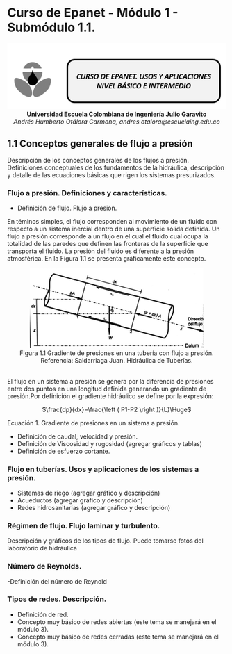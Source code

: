 # Curso de Epanet - Módulo 1 - Submódulo 1.1. 

<div align="center">
  <img src="https://github.com/AndresOtalora92/CursoEpanetBasico-Intermedio/blob/5e4e6f45e715bf4b5054fa289e045ede8dc073c9/.jpg/IconoEpanetV3.png" width="600px">
</div>

<div align="center">
<b> Universidad Escuela Colombiana de Ingeniería Julio Garavito</b>
<br><i>Andrés Humberto Otálora Carmona, andres.otalora@escuelaing.edu.co </i>
</div>



## **1.1 Conceptos generales de flujo a presión**
Descripción de los conceptos generales de los flujos a presión. Definiciones conceptuales de los fundamentos
de la hidráulica, descripción y detalle de las ecuaciones básicas que rigen los sistemas presurizados. 

### Flujo a presión. Definiciones y características.

- Definición de flujo. Flujo a presión.

En téminos simples, el flujo corresponden al movimiento de un fluido con respecto a un sistema inercial dentro de una 
superficie sólida definida. Un flujo a presión corresponde a un flujo en el cual el fluido cual ocupa la totalidad 
de las paredes que definen las fronteras de la superficie que transporta el fluido. La presión del fluido es diferente
a la presión atmosférica. En la Figura 1.1 se presenta gráficamente este concepto.

<div align="center">
  <img src="https://github.com/AndresOtalora92/CursoEpanetBasico-Intermedio/blob/2e2c3acbd34f6d67e573b2b9f52194832d4b6a83/ModulosClases/Modulo%20No.%201/Imagenes/Figuras%20No.%201.1a.PNG" width="400px">
</div>

<div align="center">
Figura 1.1 Gradiente de presiones en una tubería con flujo a presión.
Referencia: Saldarriaga Juan. Hidráulica de Tuberías.
</div>

<br>El flujo en un sistema a presión se genera por la diferencia de presiones entre dos puntos en
una longitud definida generando un gradiente de presión.Por definición el gradiente hidráulico se define 
por la expresión:

<div align="center"> 
$\frac{dp}{dx}=\frac{\left ( P1-P2 \right )}{L}\Huge$
</div>


Ecuación 1. Gradiente de presiones en un sistema a presión.


- Definición de caudal, velocidad y presión.
- Definición de Viscosidad y rugosidad (agregar gráficos y tablas)
- Definición de esfuerzo cortante.

### Flujo en tuberías. Usos y aplicaciones de los sistemas a presión.

- Sistemas de riego (agregar gráfico y descripción)
- Acueductos (agregar gráfico y descripción)
- Redes hidrosanitarias (agregar gráfico y descripción)


### Régimen de flujo. Flujo laminar y turbulento.

Descripción y gráficos de los tipos de flujo. Puede tomarse fotos del laboratorio de hidráulica

###  Número de Reynolds. 

-Definición del número de Reynold

### Tipos de redes. Descripción.

- Definición de red.
- Concepto muy básico de redes abiertas (este tema se manejará en el módulo 3).
- Concepto muy básico de redes cerradas (este tema se manejará en el módulo 3).



